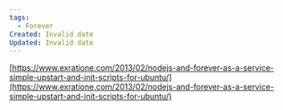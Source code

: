 ```yaml
---
tags:
  - Forever
Created: Invalid date
Updated: Invalid date
---
```

[https://www.exratione.com/2013/02/nodejs-and-forever-as-a-service-simple-upstart-and-init-scripts-for-ubuntu/](https://www.exratione.com/2013/02/nodejs-and-forever-as-a-service-simple-upstart-and-init-scripts-for-ubuntu/)